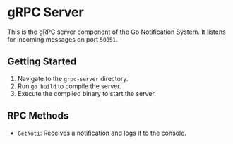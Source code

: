 # gRPC Server

This is the gRPC server component of the Go Notification System. It listens for incoming messages on port `50051`.

## Getting Started

1. Navigate to the `grpc-server` directory.
2. Run `go build` to compile the server.
3. Execute the compiled binary to start the server.

## RPC Methods

- `GetNoti`: Receives a notification and logs it to the console.
